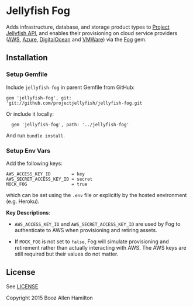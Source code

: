 # Jellyfish Fog

Adds infrastructure, database, and storage product types to [Project Jellyfish API](https://github.com/projectjellyfish/api), and enables their provisioning on cloud service providers ([AWS](http://aws.amazon.com), [Azure](http://azure.microsoft.com/en-us), [DigitalOcean](https://www.digitalocean.com) and [VMWare](https://www.vmware.com/products/vrealize-suite)) via the [Fog](http://fog.io) gem.

## Installation

### Setup Gemfile

Include `jellyfish-fog` in parent Gemfile from GitHub:
```
gem 'jellyfish-fog', git: 'git://github.com/projectjellyfish/jellyfish-fog.git
```

Or include it locally:
```
  gem 'jellyfish-fog', path: '../jellyfish-fog'
```

And run `bundle install`.

### Setup Env Vars

Add the following keys:

```
AWS_ACCESS_KEY_ID        = key
AWS_SECRET_ACCESS_KEY_ID = secret
MOCK_FOG                 = true
```

which can be set using the `.env` file or explicitly by the hosted environment (e.g. Heroku).

**Key Descriptions**:
- `AWS_ACCESS_KEY_ID` and `AWS_SECRET_ACCESS_KEY_ID` are used by Fog to authenticate to AWS when provisioning and retiring
assets.

- If `MOCK_FOG` is not set to `false`, Fog will simulate provisioning and retirement rather than actually interacting with AWS. The AWS keys are still required but their values do not matter.

## License

See [LICENSE](https://github.com/projectjellyfish/jellyfish-fog/blob/master/LICENSE)


Copyright 2015 Booz Allen Hamilton